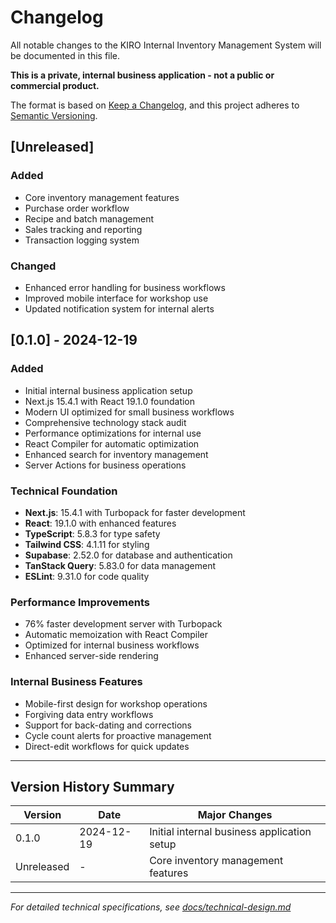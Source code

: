# Changelog

All notable changes to the KIRO Internal Inventory Management System will be documented in this file.

**This is a private, internal business application - not a public or commercial product.**

The format is based on [Keep a Changelog](https://keepachangelog.com/en/1.0.0/),
and this project adheres to [Semantic Versioning](https://semver.org/spec/v2.0.0.html).

## [Unreleased]

### Added
- Core inventory management features
- Purchase order workflow
- Recipe and batch management
- Sales tracking and reporting
- Transaction logging system

### Changed
- Enhanced error handling for business workflows
- Improved mobile interface for workshop use
- Updated notification system for internal alerts

## [0.1.0] - 2024-12-19

### Added
- Initial internal business application setup
- Next.js 15.4.1 with React 19.1.0 foundation
- Modern UI optimized for small business workflows
- Comprehensive technology stack audit
- Performance optimizations for internal use
- React Compiler for automatic optimization
- Enhanced search for inventory management
- Server Actions for business operations

### Technical Foundation
- **Next.js**: 15.4.1 with Turbopack for faster development
- **React**: 19.1.0 with enhanced features
- **TypeScript**: 5.8.3 for type safety
- **Tailwind CSS**: 4.1.11 for styling
- **Supabase**: 2.52.0 for database and authentication
- **TanStack Query**: 5.83.0 for data management
- **ESLint**: 9.31.0 for code quality

### Performance Improvements
- 76% faster development server with Turbopack
- Automatic memoization with React Compiler
- Optimized for internal business workflows
- Enhanced server-side rendering

### Internal Business Features
- Mobile-first design for workshop operations
- Forgiving data entry workflows
- Support for back-dating and corrections
- Cycle count alerts for proactive management
- Direct-edit workflows for quick updates

---

## Version History Summary

| Version | Date | Major Changes |
|---------|------|---------------|
| 0.1.0 | 2024-12-19 | Initial internal business application setup |
| Unreleased | - | Core inventory management features |

---

*For detailed technical specifications, see [docs/technical-design.md](./docs/technical-design.md)* 